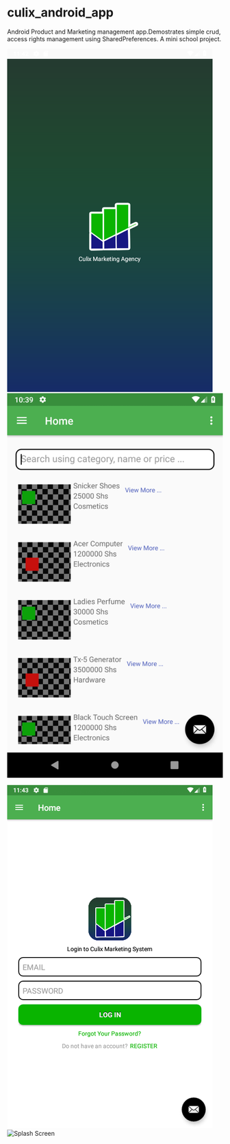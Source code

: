 # culix_android_app
Android Product and Marketing management app.Demostrates simple crud, access rights management using SharedPreferences. A mini school project.


![Splash Screen](Culix/splash_screen.png) ![Splash Screen](Culix/products.png)

![Splash Screen](Culix/login_screen.png) ![Splash Screen](Culix/register_screen.png)
